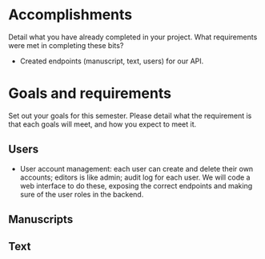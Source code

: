 # Accomplishments
Detail what you have already completed in your project. What requirements were met in completing these bits?
- Created endpoints (manuscript, text, users) for our API.

# Goals and requirements
Set out your goals for this semester. Please detail what the requirement is that each goals will meet, and how you expect to meet it.
## Users
- User account management: each user can create and delete their own accounts; editors is like admin; audit log for each user. We will code a web interface to do these, exposing the correct endpoints and making sure of the user roles in the backend.



## Manuscripts

## Text
